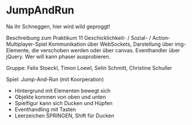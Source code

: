 # JumpAndRun

Na ihr Schneggen, hier wird wild geproggt!

Beschreibung zum Praktikum 11
Geschicklichkeit- / Sozial- / Action-Multiplayer-Spiel
Kommunikation über WebSockets, Darstellung über img-Elemente, die verschoben werden oder über canvas. 
Eventhandler über jQuery. Wer will kann phaser ausprobieren.

Gruppe: Felix Stoeckl, Timon Loewl, Selin Schmitt, Christine Schuller

Spiel: Jump-And-Run (mit Koorperation)
 
- Hintergrund mit Elementen bewegt sich
- Objekte kommen von oben und unten
- Spielfigur kann sich Ducken und Hüpfen
- Eventhandling mit Tasten
- Leerzeichen SPRINGEN, Shift für Ducken

